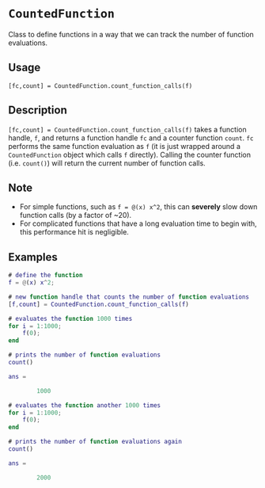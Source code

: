 # `CountedFunction`

Class to define functions in a way that we can track the number of function evaluations.


## Usage

`[fc,count] = CountedFunction.count_function_calls(f)`


## Description

`[fc,count] = CountedFunction.count_function_calls(f)` takes a function handle, `f`, and returns a function handle `fc` and a counter function `count`. `fc` performs the same function evaluation as `f` (it is just wrapped around a `CountedFunction` object which calls `f` directly). Calling the counter function (i.e. `count()`) will return the current number of function calls.


## Note

 - For simple functions, such as `f = @(x) x^2`, this can **severely** slow down function calls (by a factor of ~20).
 - For complicated functions that have a long evaluation time to begin with, this performance hit is negligible.


## Examples

```matlab
# define the function
f = @(x) x^2;

# new function handle that counts the number of function evaluations
[f,count] = CountedFunction.count_function_calls(f)

# evaluates the function 1000 times
for i = 1:1000;
    f(0);
end

# prints the number of function evaluations
count()
```

```matlab
ans =

        1000
```


```matlab
# evaluates the function another 1000 times
for i = 1:1000;
    f(0);
end

# prints the number of function evaluations again
count()
```

```matlab
ans =

        2000
```
